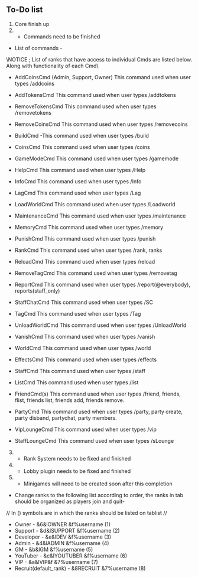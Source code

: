 ## To-Do list

1. Core finish up
2. - Commands need to be finished
- List of commands - 

\\NOTICE ; List of ranks that have access to individual Cmds are listed below. Along with functionality of each Cmd\\

- AddCoinsCmd
(Admin, Support, Owner) 
This command used when user types /addcoins

- AddTokensCmd
This command used when user types /addtokens

- RemoveTokensCmd
This command used when user types /removetokens 

- RemoveCoinsCmd
This command used when user types /removecoins 


- BuildCmd
-This command used when user types /build

- CoinsCmd
This command used when user types /coins 

- GameModeCmd
This command used when user types /gamemode

- HelpCmd
This command used when user types /Help 

- InfoCmd
This command used when user types /Info

- LagCmd
This command used when user types /Lag 

- LoadWorldCmd
This command used when user types /Loadworld

- MaintenanceCmd
This command used when user types /maintenance 

- MemoryCmd
This command used when user types /memory 

- PunishCmd
This command used when user types /punish 

- RankCmd
This command used when user types /rank, ranks 

- ReloadCmd
This command used when user types /reload

- RemoveTagCmd
This command used when user types /removetag 

- ReportCmd
This command used when user types /report(@everybody), reports(staff_only) 

- StaffChatCmd
This command used when user types /SC 

- TagCmd
This command used when user types /Tag 

- UnloadWorldCmd
This command used when user types /UnloadWorld

- VanishCmd
This command used when user types /vanish 

- WorldCmd
This command used when user types /world

- EffectsCmd
This command used when user types /effects 

- StaffCmd
This command used when user types /staff 

- ListCmd
This command used when user types /list

- FriendCmd(s)
This command used when user types /friend, friends, flist, friends list, friends add, friends remove. 

- PartyCmd
This command used when user types /party, party create, party disband, partychat, party members.  

- VipLoungeCmd
This command used when user types /vip 

- StaffLoungeCmd
This command used when user types /sLounge


3. - Rank System needs to be fixed and finished
4. - Lobby plugin needs to be fixed and finished
5. - Minigames will need to be created soon after this completion

 - Change ranks to the following list according to order, the ranks in tab should be organized as players join and quit- 
 
// In () symbols are in which the ranks should be listed on tablist //

 - Owner - &6&lOWNER &f%username (1)
 - Support - &d&lSUPPORT &f%username (2)
 - Developer - &e&lDEV &f%username (3)
 - Admin - &4&lADMIN &f%username (4)
 - GM - &b&lGM &f%username (5)
 - YouTuber - &c&lYOUTUBER &f%username (6)
 - VIP - &a&lVIP&f &7%username (7)
 - Recruit(default_rank) - &8RECRUIT &7%username (8)
